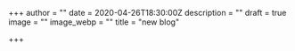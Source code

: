 +++
author = ""
date = 2020-04-26T18:30:00Z
description = ""
draft = true
image = ""
image_webp = ""
title = "new blog"

+++

